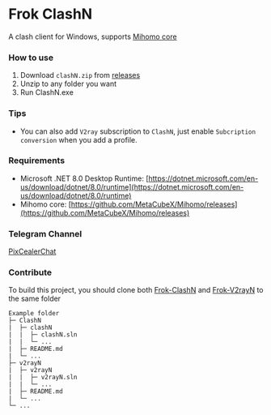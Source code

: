 # Frok ClashN
A clash client for Windows, supports [Mihomo core](https://github.com/MetaCubeX/Mihomo)
  
### How to use
1. Download `clashN.zip` from [releases](https://github.com/SpaceTimee/Frok-ClashN/releases)
2. Unzip to any folder you want
3. Run ClashN.exe

### Tips
* You can also add `V2ray` subscription to `ClashN`, just enable `Subcription conversion` when you add a profile.

### Requirements  
* Microsoft .NET 8.0 Desktop Runtime: [https://dotnet.microsoft.com/en-us/download/dotnet/8.0/runtime](https://dotnet.microsoft.com/en-us/download/dotnet/8.0/runtime)
* Mihomo core: [https://github.com/MetaCubeX/Mihomo/releases](https://github.com/MetaCubeX/Mihomo/releases)

### Telegram Channel
[PixCealerChat](https://t.me/PixCealerChat)

### Contribute

To build this project, you should clone both [Frok-ClashN](https://github.com/SpaceTimee/Frok-ClashN) and [Frok-V2rayN](https://github.com/SpaceTimee/Frok-V2rayN) to the same folder
```
Example folder
├─ ClashN
|  ├─ clashN
|  |  ├─ clashN.sln
|  |  └─ ...
|  ├─ README.md
|  └─ ...
├─ v2rayN
|  ├─ v2rayN
|  |  ├─ v2rayN.sln
|  |  └─ ...
|  ├─ README.md
|  └─ ...
└─ ...
```
